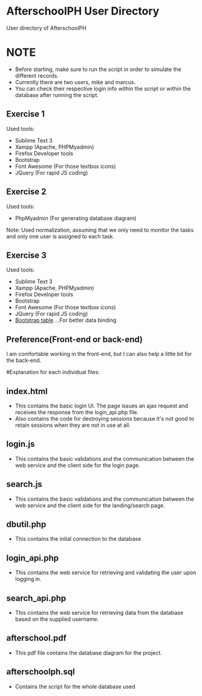 # AfterschoolPH User Directory
User directory of AfterschoolPH

# NOTE
- Before starting, make sure to run the script in order to simulate the different records.
- Currently there are two users, mike and marcus.
- You can check their respective login info within the script or within the database after running the script.

## Exercise 1
Used tools:
- Sublime Text 3
- Xampp (Apache, PHPMyadmin)
- Firefox Developer tools
- Bootstrap
- Font Awesome (For those textbox icons)
- JQuery (For rapid JS coding)

## Exercise 2
Used tools:
- PhpMyadmin (For generating database diagram)

Note: Used normalization, assuming that we only need to monitor the tasks and only one user is assigned to each task.

## Exercise 3
Used tools:
- Sublime Text 3
- Xampp (Apache, PHPMyadmin)
- Firefox Developer tools
- Bootstrap
- Font Awesome (For those textbox icons)
- JQuery (For rapid JS coding)
- [Bootstrap table](https://github.com/wenzhixin/bootstrap-table)
...For better data binding

## Preference(Front-end or back-end)
I am comfortable working in the front-end, but I can also help a little bit for the back-end.

#Explanation for each individual files:

## index.html
- This contains the basic login UI. The page issues an ajax request and receives the response from the login_api.php file.
- Also contains the code for destroying sessions because it's not good to retain sessions when they are not in use at all.

## login.js
- This contains the basic validations and the communication between the web service and the client side for the login page.

## search.js
- This contains the basic validations and the communication between the web service and the client side for the landing/search page.

## dbutil.php
- This contains the inital connection to the database

## login_api.php
- This contains the web service for retrieving and validating the user upon logging in.

## search_api.php
- This contains the web service for retrieving data from the database based on the supplied username.

## afterschool.pdf
- This pdf file contains the database diagram for the project.

## afterschoolph.sql
- Contains the script for the whole database used
